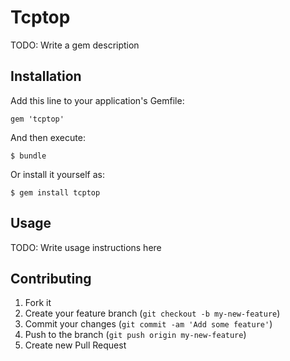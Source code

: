 # Tcptop

TODO: Write a gem description

## Installation

Add this line to your application's Gemfile:

    gem 'tcptop'

And then execute:

    $ bundle

Or install it yourself as:

    $ gem install tcptop

## Usage

TODO: Write usage instructions here

## Contributing

1. Fork it
2. Create your feature branch (`git checkout -b my-new-feature`)
3. Commit your changes (`git commit -am 'Add some feature'`)
4. Push to the branch (`git push origin my-new-feature`)
5. Create new Pull Request
